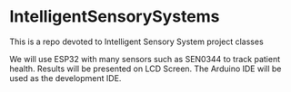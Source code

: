 # IntelligentSensorySystems
This is a repo devoted to Intelligent Sensory System project classes

We will use ESP32 with many sensors such as SEN0344 to track patient health. Results will be presented on LCD Screen. 
The Arduino IDE will be used as the development IDE.
